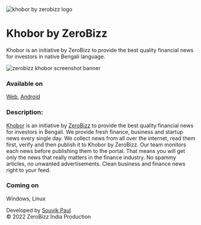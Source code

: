 ![khobor by zerobizz logo](https://raw.githubusercontent.com/zerobizz/khobor/main/assets/khobor_favicon_128.webp)
# Khobor by ZeroBizz
Khobor is an initiative by ZeroBizz to provide the best quality financial news for investors in native Bengali language.

![zerobizz khobor screenshot banner](https://zerobizz.github.io/khobor/assets/khobor_landing_banner.webp)
### Available on
[Web](https://khobor.zerobizz.com/), [Android](https://zerobizz.github.io/khobor/download/android/)
### Description:
[Khobor](https://khobor.zerobizz.com/) is an initiative by [ZeroBizz](https://www.zerobizz.com) to provide the best quality financial news for investors in Bengali. We provide fresh finance, business and startup news every single day. We collect news from all over the internet, read them first, verify and then publish it to Khobor by ZeroBizz. Our team monitors each news before publishing them to the portal. That means you will get only the news that really matters in the finance industry. No spammy articles, no unwanted advertisements. Clean business and finance news right to your feed.
### Coming on
Windows, Linux

Developed by [Souvik Paul](https://twitter.com/thesouvikpaul)\
© 2022 ZeroBizz India Production